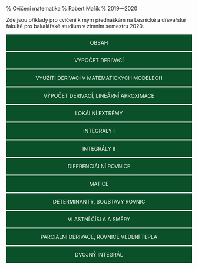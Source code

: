 % Cvičení matematika
% Robert Mařík
% 2019—2020


<style>
.obsah {display:block; width:100%; 
  background-color: #0a5028;
  color: white;
  padding-top: 1em ;
  padding-bottom: 1em;
  text-decoration: none;
  text-transform: uppercase;
  text-align: center;
  border-bottom-style: solid;
  border-bottom-color: white;

}
</style>

Zde jsou příklady pro cvičení k mým přednáškám na Lesnické a dřevařské fakultě pro bakalářské studium v zimním semestru 2020. 


<div class=seznam>
<a class="obsah"  href="cviceni00.md.html">Obsah</a>
<a class="obsah"  href="cviceni01.md.html">Výpočet derivací</a>
<a class="obsah"  href="cviceni02.md.html">Využití derivací v matematických modelech</a>
<a class="obsah"  href="cviceni03.md.html">Výpočet derivací, lineární aproximace</a>
<a class="obsah"  href="cviceni04.md.html">Lokální extrémy</a>
<a class="obsah"  href="cviceni05.md.html">Integrály I</a>
<a class="obsah"  href="cviceni06.md.html">Integrály II</a>
<a class="obsah"  href="cviceni07.md.html">Diferenciální rovnice</a>
<a class="obsah"  href="cviceni08.md.html">Matice</a>
<a class="obsah"  href="cviceni09.md.html">Determinanty, soustavy rovnic</a>
<a class="obsah"  href="cviceni10.md.html">Vlastní čísla a směry</a>
<a class="obsah"  href="cviceni11.md.html">Parciální derivace, rovnice vedení tepla</a>
<a class="obsah"  href="cviceni12.md.html">Dvojný integrál</a>
</a>
